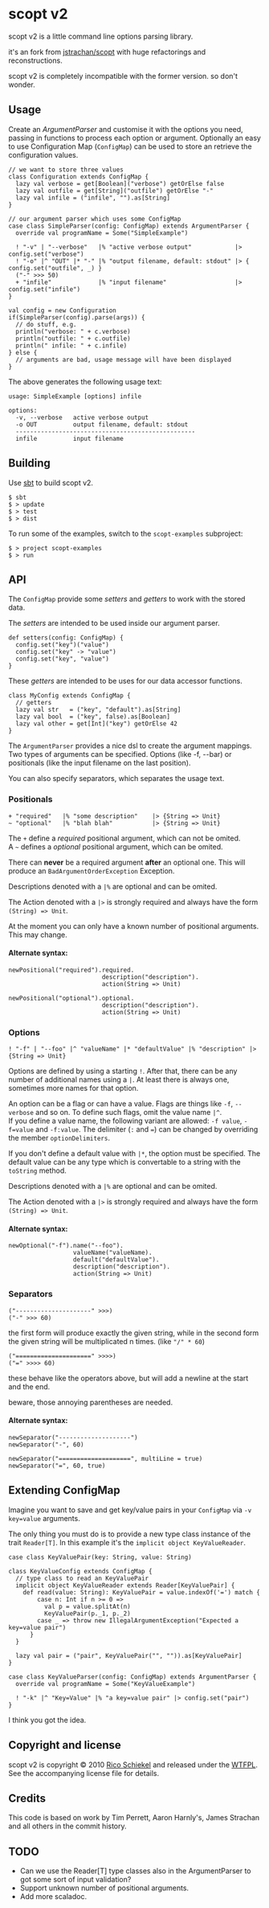 scopt v2
========

scopt v2 is a little command line options parsing library.

it's an fork from [jstrachan/scopt](http://github.com/jstrachan/scopt) with huge refactorings and reconstructions.

scopt v2 is completely incompatible with the former version. so don't wonder.


Usage
-----

Create an *ArgumentParser* and customise it with the options you need, passing in functions to process each option or argument.
Optionally an easy to use Configuration Map (`ConfigMap`) can be used to store an retrieve the configuration values.

    // we want to store three values
    class Configuration extends ConfigMap {
      lazy val verbose = get[Boolean]("verbose") getOrElse false
      lazy val outfile = get[String]("outfile") getOrElse "-"
      lazy val infile = ("infile", "").as[String]
    }

    // our argument parser which uses some ConfigMap
    case class SimpleParser(config: ConfigMap) extends ArgumentParser {
      override val programName = Some("SimpleExample")

      ! "-v" | "--verbose"   |% "active verbose output"            |> config.set("verbose")
      ! "-o" |^ "OUT" |* "-" |% "output filename, default: stdout" |> { config.set("outfile", _) }
      ("-" >>> 50)
      + "infile"             |% "input filename"                   |> config.set("infile")
    }

    val config = new Configuration
    if(SimpleParser(config).parse(args)) {
      // do stuff, e.g.
      println("verbose: " + c.verbose)
      println("outfile: " + c.outfile)
      println(" infile: " + c.infile)
    } else {
      // arguments are bad, usage message will have been displayed
    }

The above generates the following usage text:


    usage: SimpleExample [options] infile

    options:
      -v, --verbose   active verbose output
      -o OUT          output filename, default: stdout
      --------------------------------------------------
      infile          input filename


Building
--------

Use [sbt](http://code.google.com/p/simple-build-tool/) to build scopt v2.

    $ sbt
    $ > update
    $ > test
    $ > dist

To run some of the examples, switch to the `scopt-examples` subproject:

    $ > project scopt-examples
    $ > run


API
---

The `ConfigMap` provide some *setters* and *getters* to work with the stored data.

The *setters* are intended to be used inside our argument parser.

    def setters(config: ConfigMap) {
      config.set("key")("value")
      config.set("key" -> "value")
      config.set("key", "value")
    }

These *getters* are intended to be uses for our data accessor functions.

    class MyConfig extends ConfigMap {
      // getters
      lazy val str   = ("key", "default").as[String]
      lazy val bool  = ("key", false).as[Boolean]
      lazy val other = get[Int]("key") getOrElse 42
    }

The `ArgumentParser` provides a nice dsl to create the argument mappings. Two types of arguments
can be specified. Options (like -f, --bar) or positionals (like the input filename on the last position).

You can also specify separators, which separates the usage text.


### Positionals

    + "required"   |% "some description"    |> {String => Unit}
    ~ "optional"   |% "blah blah"           |> {String => Unit}

The `+` define a *required* positional argument, which can not be omited.</br>
A `~` defines a *optional* positional argument, which can be omited.

There can **never** be a required argument **after** an optional one. This will produce an
`BadArgumentOrderException` Exception.

Descriptions denoted with a `|%` are optional and can be omited.

The Action denoted with a `|>` is strongly required and always have the form `(String) => Unit`.

At the moment you can only have a known number of positional arguments. This may change.

#### Alternate syntax:

    newPositional("required").required.
                              description("description").
                              action(String => Unit)

    newPositional("optional").optional.
                              description("description").
                              action(String => Unit)


### Options

    ! "-f" | "--foo" |^ "valueName" |* "defaultValue" |% "description" |> {String => Unit}

Options are defined by using a starting `!`. After that, there can be any number of additional names
using a `|`. At least there is always one, sometimes more names for that option.

An option can be a flag or can have a value. Flags are things like `-f`, `--verbose` and so on. To define
such flags, omit the value name `|^`.<br/>
If you define a value name, the following variant are allowed: `-f value`, `-f=value` and `-f:value`. 
The delimiter (`:` and `=`) can be changed by overriding the member `optionDelimiters`.

If you don't define a default value with `|*`, the option must be specified. The default value can be
any type which is convertable to a string with the `toString` method.

Descriptions denoted with a `|%` are optional and can be omited.

The Action denoted with a `|>` is strongly required and always have the form `(String) => Unit`.

#### Alternate syntax:

    newOptional("-f").name("--foo").
                      valueName("valueName).
                      default("defaultValue").
                      description("description").
                      action(String => Unit)


### Separators

    ("---------------------" >>>)
    ("-" >>> 60)

the first form will produce exactly the given string, while in the second form the given string will
be multiplicated n times. (like `"/" * 60`)

    ("=====================" >>>>)
    ("=" >>>> 60)

these behave like the operators above, but will add a newline at the start and the end.

beware, those annoying parentheses are needed.

#### Alternate syntax:

    newSeparator("--------------------")
    newSeparator("-", 60)

    newSeparator("====================", multiLine = true)
    newSeparator("=", 60, true)



Extending ConfigMap
-------------------

Imagine you want to save and get key/value pairs in your `ConfigMap` via `-v key=value` arguments.

The only thing you must do is to provide a new type class instance of the trait `Reader[T]`.
In this example it's the `implicit object KeyValueReader`.

    case class KeyValuePair(key: String, value: String)
  
    class KeyValueConfig extends ConfigMap {
      // type class to read an KeyValuePair
      implicit object KeyValueReader extends Reader[KeyValuePair] {
        def read(value: String): KeyValuePair = value.indexOf('=') match {
            case n: Int if n >= 0 =>        
              val p = value.splitAt(n)        
              KeyValuePair(p._1, p._2)        
            case _ => throw new IllegalArgumentException("Expected a key=value pair")
          }
      } 
  
      lazy val pair = ("pair", KeyValuePair("", "")).as[KeyValuePair]
    }
  
    case class KeyValueParser(config: ConfigMap) extends ArgumentParser {
      override val programName = Some("KeyValueExample")
      
      ! "-k" |^ "Key=Value" |% "a key=value pair" |> config.set("pair")
    }


I think you got the idea.



Copyright and license
---------------------

scopt v2 is copyright &copy; 2010 [Rico Schiekel](http://downgra.de) and released under the [WTFPL](http://sam.zoy.org/wtfpl/).
See the accompanying license file for details.



Credits
-------

This code is based on work by Tim Perrett, Aaron Harnly's, James Strachan and all others in the commit history.



TODO
----

* Can we use the Reader[T] type classes also in the ArgumentParser to got some sort of input validation?
* Support unknown number of positional arguments.
* Add more scaladoc.

